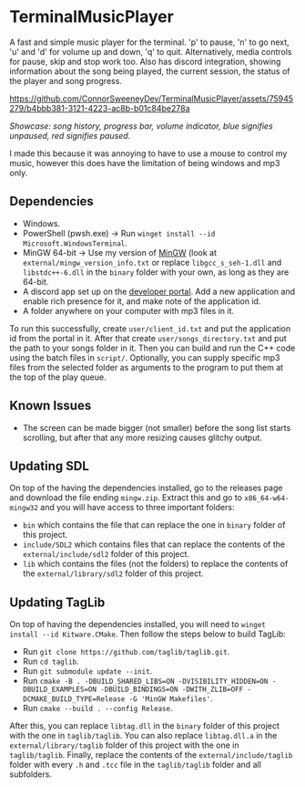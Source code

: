 # TerminalMusicPlayer
A fast and simple music player for the terminal. 'p' to pause, 'n' to go next, 'u' and 'd' for
volume up and down, 'q' to quit. Alternatively, media controls for pause, skip and stop work too.
Also has discord integration, showing information about the song being played, the current session,
the status of the player and song progress.

https://github.com/ConnorSweeneyDev/TerminalMusicPlayer/assets/75945279/b4bbb381-3121-4223-ac8b-b01c84be278a

*Showcase: song history, progress bar, volume indicator, blue signifies unpaused, red signifies
paused.*

I made this because it was annoying to have to use a mouse to control my music, however this does
have the limitation of being windows and mp3 only. 

## Dependencies
- Windows.
- PowerShell (pwsh.exe) &rightarrow; Run `winget install --id Microsoft.WindowsTerminal`.
- MinGW 64-bit &rightarrow; Use my version of [MinGW](https://winlibs.com/) (look at
  `external/mingw_version_info.txt` or replace `libgcc_s_seh-1.dll` and `libstdc++-6.dll` in the
  `binary` folder with your own, as long as they are 64-bit.
- A discord app set up on the [developer portal](https://discord.com/developers/applications). Add a
  new application and enable rich presence for it, and make note of the application id.
- A folder anywhere on your computer with mp3 files in it.

To run this successfully, create `user/client_id.txt` and put the application id from the portal in
it. After that create `user/songs_directory.txt` and put the path to your songs folder in it. Then
you can build and run the C++ code using the batch files in `script/`. Optionally, you can supply
specific mp3 files from the selected folder as arguments to the program to put them at the top of
the play queue.

## Known Issues
- The screen can be made bigger (not smaller) before the song list starts scrolling, but after that
  any more resizing causes glitchy output.

## Updating SDL
On top of the having the dependencies installed, go to the releases page and download the file
ending `mingw.zip`. Extract this and go to `x86_64-w64-mingw32` and you will have access to three
important folders:
- `bin` which contains the file that can replace the one in `binary` folder of this project.
- `include/SDL2` which contains files that can replace the contents of the `external/include/sdl2`
  folder of this project.
- `lib` which contains the files (not the folders) to replace the contents of the
  `external/library/sdl2` folder of this project.

## Updating TagLib
On top of having the dependencies installed, you will need to `winget install --id Kitware.CMake`.
Then follow the steps below to build TagLib:
- Run `git clone https://github.com/taglib/taglib.git`. 
- Run `cd taglib`.
- Run `git submodule update --init`.
- Run `cmake -B . -DBUILD_SHARED_LIBS=ON -DVISIBILITY_HIDDEN=ON -DBUILD_EXAMPLES=ON
  -DBUILD_BINDINGS=ON -DWITH_ZLIB=OFF -DCMAKE_BUILD_TYPE=Release -G 'MinGW Makefiles'`.
- Run `cmake --build . --config Release`.

After this, you can replace `libtag.dll` in the `binary` folder of this project with the one in
`taglib/taglib`. You can also replace `libtag.dll.a` in the `external/library/taglib` folder of this
project with the one in `taglib/taglib`. Finally, replace the contents of the
`external/include/taglib` folder with every `.h` and `.tcc` file in the `taglib/taglib` folder and
all subfolders.
